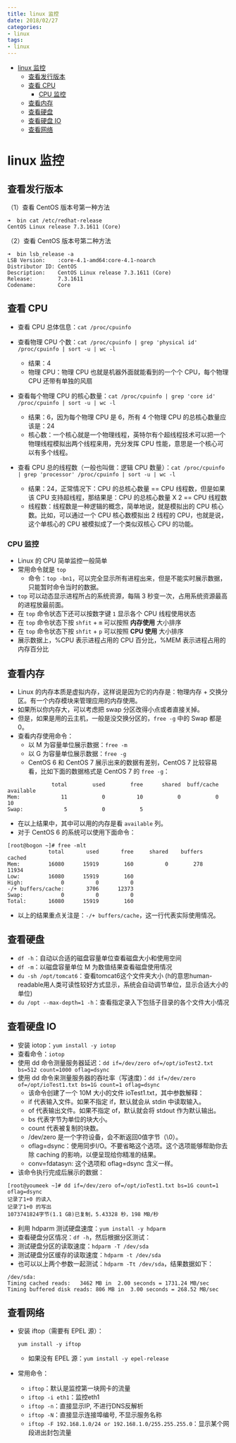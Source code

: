 ```yaml
---
title: linux 监控
date: 2018/02/27
categories:
- linux
tags:
- linux
---
```


<!-- TOC -->

- [linux 监控](#linux-%E7%9B%91%E6%8E%A7)
  - [查看发行版本](#%E6%9F%A5%E7%9C%8B%E5%8F%91%E8%A1%8C%E7%89%88%E6%9C%AC)
  - [查看 CPU](#%E6%9F%A5%E7%9C%8B-cpu)
    - [CPU 监控](#cpu-%E7%9B%91%E6%8E%A7)
  - [查看内存](#%E6%9F%A5%E7%9C%8B%E5%86%85%E5%AD%98)
  - [查看硬盘](#%E6%9F%A5%E7%9C%8B%E7%A1%AC%E7%9B%98)
  - [查看硬盘 IO](#%E6%9F%A5%E7%9C%8B%E7%A1%AC%E7%9B%98-io)
  - [查看网络](#%E6%9F%A5%E7%9C%8B%E7%BD%91%E7%BB%9C)

<!-- /TOC -->

# linux 监控

## 查看发行版本

（1）查看 CentOS 版本号第一种方法

```
➜  bin cat /etc/redhat-release
CentOS Linux release 7.3.1611 (Core) 
```

（2）查看 CentOS 版本号第二种方法 

```
➜  bin lsb_release -a
LSB Version:    :core-4.1-amd64:core-4.1-noarch
Distributor ID: CentOS
Description:    CentOS Linux release 7.3.1611 (Core) 
Release:        7.3.1611
Codename:       Core
```

## 查看 CPU

* 查看 CPU 总体信息：`cat /proc/cpuinfo`

* 查看物理 CPU 个数：`cat /proc/cpuinfo | grep 'physical id' /proc/cpuinfo | sort -u | wc -l`

  * 结果：4
  * 物理 CPU：物理 CPU 也就是机器外面就能看到的一个个 CPU，每个物理 CPU 还带有单独的风扇 

* 查看每个物理 CPU 的核心数量：`cat /proc/cpuinfo | grep 'core id' /proc/cpuinfo | sort -u | wc -l`

  * 结果：6，因为每个物理 CPU 是 6，所有 4 个物理 CPU 的总核心数量应该是：24
  * 核心数：一个核心就是一个物理线程，英特尔有个超线程技术可以把一个物理线程模拟出两个线程来用，充分发挥 CPU 性能，意思是一个核心可以有多个线程。

* 查看 CPU 总的线程数（一般也叫做：逻辑 CPU 数量）：`cat /proc/cpuinfo | grep 'processor' /proc/cpuinfo | sort -u | wc -l`

  * 结果：24，正常情况下：CPU 的总核心数量 == CPU 线程数，但是如果该 CPU 支持超线程，那结果是：CPU 的总核心数量 X 2 == CPU 线程数
  * 线程数：线程数是一种逻辑的概念，简单地说，就是模拟出的 CPU 核心数。比如，可以通过一个 CPU 核心数模拟出 2 线程的 CPU，也就是说，这个单核心的 CPU 被模拟成了一个类似双核心 CPU 的功能。

### CPU 监控

- Linux 的 CPU 简单监控一般简单
- 常用命令就是 `top`
  - 命令：`top -bn1`，可以完全显示所有进程出来，但是不能实时展示数据，只能暂时命令当时的数据。
- `top` 可以动态显示进程所占的系统资源，每隔 3 秒变一次，占用系统资源最高的进程放最前面。
- 在 `top` 命令状态下还可以按数字键 `1` 显示各个 CPU 线程使用状态
- 在 `top` 命令状态下按 `shfit` + `m` 可以按照 **内存使用** 大小排序
- 在 `top` 命令状态下按 `shfit` + `p` 可以按照 **CPU 使用** 大小排序
- 展示数据上，%CPU 表示进程占用的 CPU 百分比，%MEM 表示进程占用的内存百分比

## 查看内存

- Linux 的内存本质是虚拟内存，这样说是因为它的内存是：物理内存 + 交换分区。有一个内存模块来管理应用的内存使用。
- 如果所以你内存大，可以考虑把 swap 分区改得小点或者直接关掉。
- 但是，如果是用的云主机，一般是没交换分区的，`free -g` 中的 Swap 都是 0。
- 查看内存使用命令：
  - 以 M 为容量单位展示数据：`free -m`
  - 以 G 为容量单位展示数据：`free -g`
  - CentOS 6 和 CentOS 7 展示出来的数据有差别，CentOS 7 比较容易看，比如下面的数据格式是 CentOS 7 的 `free -g`：

```
              total        used        free      shared  buff/cache   available
Mem:             11           0          10           0           0          10
Swap:             5           0           5
```

- 在以上结果中，其中可以用的内存是看 `available` 列。
- 对于 CentOS 6 的系统可以使用下面命令：

```
[root@bogon ~]# free -mlt
             total       used       free     shared    buffers     cached
Mem:         16080      15919        160          0        278      11934
Low:         16080      15919        160
High:            0          0          0
-/+ buffers/cache:       3706      12373
Swap:            0          0          0
Total:       16080      15919        160
```

- 以上的结果重点关注是：`-/+ buffers/cache`，这一行代表实际使用情况。

## 查看硬盘

- `df -h`：自动以合适的磁盘容量单位查看磁盘大小和使用空间
- `df -m`：以磁盘容量单位 M 为数值结果查看磁盘使用情况
- `du -sh /opt/tomcat6`：查看tomcat6这个文件夹大小 (h的意思human-readable用人类可读性较好方式显示，系统会自动调节单位，显示合适大小的单位)
- `du /opt --max-depth=1 -h`：查看指定录入下包括子目录的各个文件大小情况

## 查看硬盘 IO

- 安装 iotop：`yum install -y iotop`
- 查看命令：`iotop`
- 使用 dd 命令测量服务器延迟：`dd if=/dev/zero of=/opt/ioTest2.txt bs=512 count=1000 oflag=dsync`
- 使用 dd 命令来测量服务器的吞吐率（写速度)：`dd if=/dev/zero of=/opt/ioTest1.txt bs=1G count=1 oflag=dsync`
  - 该命令创建了一个 10M 大小的文件 ioTest1.txt，其中参数解释：
  - if 代表输入文件。如果不指定 if，默认就会从 stdin 中读取输入。
  - of 代表输出文件。如果不指定 of，默认就会将 stdout 作为默认输出。
  - bs 代表字节为单位的块大小。
  - count 代表被复制的块数。
  - /dev/zero 是一个字符设备，会不断返回0值字节（\0）。
  - oflag=dsync：使用同步I/O。不要省略这个选项。这个选项能够帮助你去除 caching 的影响，以便呈现给你精准的结果。
  - conv=fdatasyn: 这个选项和 oflag=dsync 含义一样。
- 该命令执行完成后展示的数据：

```
[root@youmeek ~]# dd if=/dev/zero of=/opt/ioTest1.txt bs=1G count=1 oflag=dsync
记录了1+0 的读入
记录了1+0 的写出
1073741824字节(1.1 GB)已复制，5.43328 秒，198 MB/秒

```

- 利用 hdparm 测试硬盘速度：`yum install -y hdparm`
- 查看硬盘分区情况：`df -h`，然后根据分区测试：
- 测试硬盘分区的读取速度：`hdparm -T /dev/sda`
- 测试硬盘分区缓存的读取速度：`hdparm -t /dev/sda`
- 也可以以上两个参数一起测试：`hdparm -Tt /dev/sda`，结果数据如下：

```
/dev/sda:
Timing cached reads:   3462 MB in  2.00 seconds = 1731.24 MB/sec
Timing buffered disk reads: 806 MB in  3.00 seconds = 268.52 MB/sec

```

## 查看网络

- 安装 iftop（需要有 EPEL 源）：

  ```
  yum install -y iftop
  ```

  - 如果没有 EPEL 源：`yum install -y epel-release`

- 常用命令：

  - `iftop`：默认是监控第一块网卡的流量
  - `iftop -i eth1`：监控eth1
  - `iftop -n`：直接显示IP, 不进行DNS反解析
  - `iftop -N`：直接显示连接埠编号, 不显示服务名称
  - `iftop -F 192.168.1.0/24 or 192.168.1.0/255.255.255.0`：显示某个网段进出封包流量